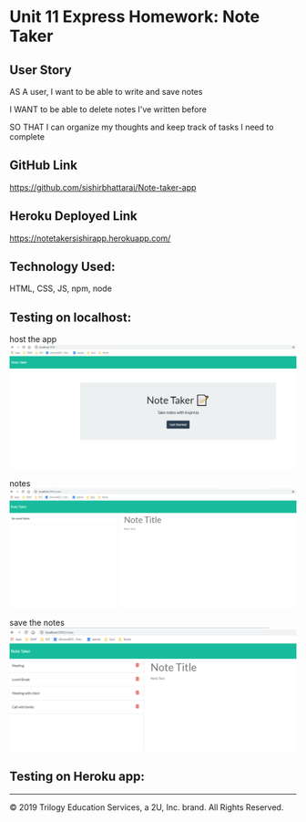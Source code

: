 # Unit 11 Express Homework: Note Taker

## User Story

AS A user, I want to be able to write and save notes

I WANT to be able to delete notes I've written before

SO THAT I can organize my thoughts and keep track of tasks I need to complete

## GitHub Link

https://github.com/sishirbhattarai/Note-taker-app

## Heroku Deployed Link

https://notetakersishirapp.herokuapp.com/

## Technology Used:
HTML, CSS, JS, npm, node


## Testing on localhost:

 host the app
![Image](./public/assets/Capture1.PNG)

 notes
![Image](./public/assets/Capture2.PNG)

 save the notes
![Image](./public/assets/Capture3.PNG)


## Testing on Heroku app:



- - -
© 2019 Trilogy Education Services, a 2U, Inc. brand. All Rights Reserved.
